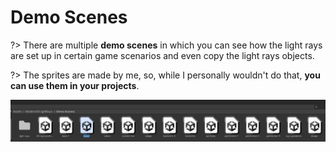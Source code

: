# Demo Scenes

?> There are multiple **demo scenes** in which you can see how the light rays are set up in certain game scenarios and even copy the light rays objects.

?> The sprites are made by me, so, while I personally wouldn't do that, **you can use them in your projects**.

![logo](images/7.png ':size=1200')